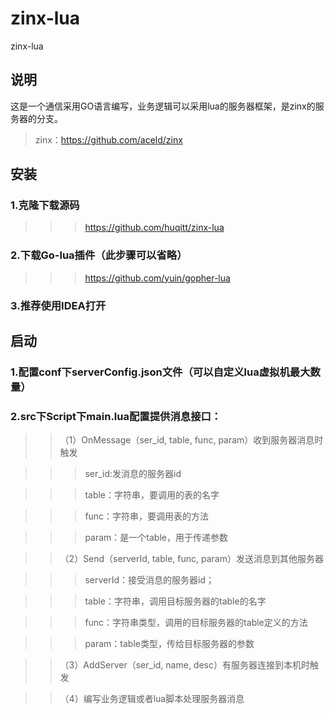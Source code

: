 # zinx-lua
zinx-lua

## 说明

这是一个通信采用GO语言编写，业务逻辑可以采用lua的服务器框架，是zinx的服务器的分支。
>zinx：https://github.com/aceld/zinx

## 安装

### 1.克隆下载源码
>>>https://github.com/huqitt/zinx-lua

### 2.下载Go-lua插件（此步骤可以省略）
>>>https://github.com/yuin/gopher-lua

### 3.推荐使用IDEA打开




## 启动

### 1.配置conf下serverConfig.json文件（可以自定义lua虚拟机最大数量）

### 2.src下Script下main.lua配置提供消息接口：

>>（1）OnMessage（ser_id, table, func, param）收到服务器消息时触发

>>>ser_id:发消息的服务器id
  
>>>table：字符串，要调用的表的名字
  
>>>func：字符串，要调用表的方法
  
>>>param：是一个table，用于传递参数
  
>>（2）Send（serverId, table, func, param）发送消息到其他服务器

>>>serverId：接受消息的服务器id；
  
>>>table：字符串，调用目标服务器的table的名字
  
>>>func：字符串类型，调用的目标服务器的table定义的方法
  
>>>param：table类型，传给目标服务器的参数
  
>>（3）AddServer（ser_id, name, desc）有服务器连接到本机时触发

>>（4）编写业务逻辑或者lua脚本处理服务器消息
